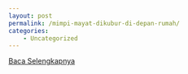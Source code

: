 ```yaml
---
layout: post
permalink: /mimpi-mayat-dikubur-di-depan-rumah/
categories:
    - Uncategorized
---
```


[Baca Selengkapnya](/05)